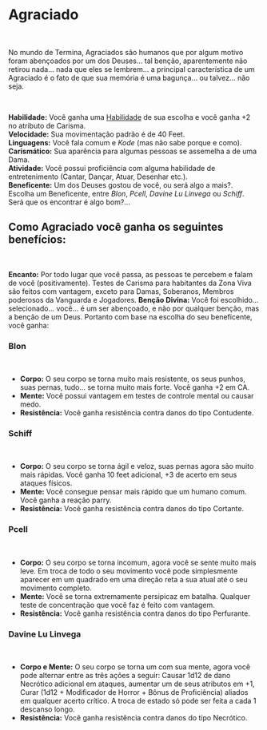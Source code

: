# Agraciado

<br>

No mundo de Termina, Agraciados são humanos que por algum motivo foram abençoados por um dos Deuses... tal benção, aparentemente não retirou nada... nada que eles se lembrem... a principal característica de um Agraciado é o fato de que sua memória é uma bagunça... ou talvez... não seja.

<br>

**Habilidade:** Você ganha uma [Habilidade](../../../src/pages/players/feats.html) de sua escolha e você ganha +2 no atributo de Carisma.<br>
**Velocidade:** Sua movimentação padrão é de 40 Feet.<br>
**Linguagens:** Você fala comum e *Kode* (mas não sabe porque e como). <br>
**Carismático:** Sua aparência para algumas pessoas se assemelha a de uma Dama. <br>
**Atividade:** Você possui proficiência com alguma habilidade de entretenimento (Cantar, Dançar, Atuar, Desenhar etc.). <br>
**Beneficente:** Um dos Deuses gostou de você, ou será algo a mais?. Escolha um Beneficente, entre *Blon*, *Pcell*, *Davine Lu Linvega* ou *Schiff*. Será que os encontrar é algo bom?...

## Como Agraciado você ganha os seguintes benefícios:

<br>

**Encanto:** Por todo lugar que você passa, as pessoas te percebem e falam de você (positivamente). Testes de Carisma para habitantes da Zona Viva são feitos com vantagem, exceto para Damas, Soberanos, Membros poderosos da Vanguarda e Jogadores.
**Benção Divina:** Você foi escolhido... selecionado... você... é um ser abençoado, e não por qualquer benção, mas a benção de um Deus. Portanto com base na escolha do seu beneficente, você ganha:

### **Blon** 
<br>

* **Corpo:** O seu corpo se torna muito mais resistente, os seus punhos, suas pernas, tudo... se torna muito mais forte. Você ganha +2 em CA. 
* **Mente:** Você possui vantagem em testes de controle mental ou causar medo. 
* **Resistência:** Você ganha resistência contra danos do tipo Contudente.

### **Schiff** 
<br>

* **Corpo:** O seu corpo se torna ágil e veloz, suas pernas agora são muito mais rápidas. Você ganha 10 feet adicional, +3 de acerto em seus ataques físicos.
* **Mente:** Você consegue pensar mais rápido que um humano comum. Você ganha a reação parry.
* **Resistência:** Você ganha resistência contra danos do tipo Cortante.

### **Pcell** 
<br>

* **Corpo:** O seu corpo se torna incomum, agora você se sente muito mais leve. Em troca de todo o seu movimento você pode simplesmente aparecer em um quadrado em uma direção reta a sua atual até o seu movimento completo.
* **Mente:** Você se torna extremamente persipicaz em batalha. Qualquer teste de concentração que você faz é feito com vantagem.
* **Resistência:** Você ganha resistência contra danos do tipo Perfurante.

### **Davine Lu Linvega** 
<br>

* **Corpo e Mente:** O seu corpo se torna um com sua mente, agora você pode alternar entre as três ações a seguir: Causar 1d12 de dano Necrótico adicional em ataques, aumentar um de seus atributos em +1, Curar (1d12 + Modificador de Horror + Bônus de Proficiência) aliados em qualquer acerto crítico. A troca de estado só pode ser feita a cada 1 descanso longo. 
* **Resistência:** Você ganha resistência contra danos do tipo Necrótico.
